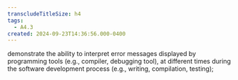 ```yaml
---
transcludeTitleSize: h4
tags:
  - A4.3
created: 2024-09-23T14:36:56.000-0400
---
```

demonstrate the ability to interpret error messages displayed by programming tools (e.g., compiler, debugging tool), at different times during the software development process (e.g., writing, compilation, testing);